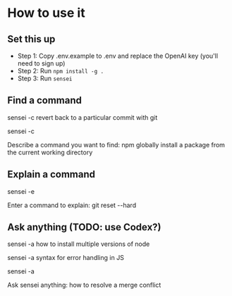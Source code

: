# How to use it

## Set this up

- Step 1: Copy .env.example to .env and replace the OpenAI key (you'll need to sign up)
- Step 2: Run `npm install -g .`
- Step 3: Run `sensei`

## Find a command

sensei -c revert back to a particular commit with git

sensei -c

Describe a command you want to find: npm globally install a package from the current working directory

## Explain a command

sensei -e

Enter a command to explain: git reset --hard <commit-hash>

## Ask anything (TODO: use Codex?)

sensei -a how to install multiple versions of node

sensei -a syntax for error handling in JS

sensei -a

Ask sensei anything: how to resolve a merge conflict
